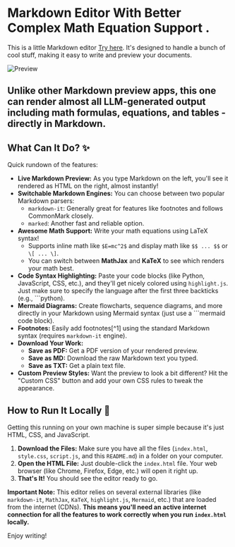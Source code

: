 # Markdown Editor With Better Complex Math Equation Support .

This is a little Markdown editor [Try here](https://nav9v.github.io/online-markdown-editor). It's designed to handle a bunch of cool stuff, making it easy to write and preview your documents.

![Preview](https://github.com/user-attachments/assets/beaf8c9e-7cd7-4a57-b9f1-78770c772f96)


## Unlike other Markdown preview apps, this one can render almost all LLM-generated output including math formulas, equations, and tables - directly in Markdown.

## What Can It Do? ✨

Quick rundown of the features:

*   **Live Markdown Preview:** As you type Markdown on the left, you'll see it rendered as HTML on the right, almost instantly!
*   **Switchable Markdown Engines:** You can choose between two popular Markdown parsers:
    *   `markdown-it`: Generally great for features like footnotes and follows CommonMark closely.
    *   `marked`: Another fast and reliable option.
*   **Awesome Math Support:** Write your math equations using LaTeX syntax!
    *   Supports inline math like `$E=mc^2$` and display math like `$$ ... $$` or `\[ ... \]`.
    *   You can switch between **MathJax** and **KaTeX** to see which renders your math best.
*   **Code Syntax Highlighting:** Paste your code blocks (like Python, JavaScript, CSS, etc.), and they'll get nicely colored using `highlight.js`. Just make sure to specify the language after the first three backticks (e.g., ```python).
*   **Mermaid Diagrams:** Create flowcharts, sequence diagrams, and more directly in your Markdown using Mermaid syntax (just use a ```mermaid code block).
*   **Footnotes:** Easily add footnotes[^1] using the standard Markdown syntax (requires `markdown-it` engine).
*   **Download Your Work:**
    *   **Save as PDF:** Get a PDF version of your rendered preview.
    *   **Save as MD:** Download the raw Markdown text you typed.
    *   **Save as TXT:** Get a plain text file.
*   **Custom Preview Styles:** Want the preview to look a bit different? Hit the "Custom CSS" button and add your own CSS rules to tweak the appearance.


## How to Run It Locally 🚀

Getting this running on your own machine is super simple because it's just HTML, CSS, and JavaScript.

1.  **Download the Files:** Make sure you have all the files (`index.html`, `style.css`, `script.js`, and this `README.md`) in a folder on your computer.
2.  **Open the HTML File:** Just double-click the `index.html` file. Your web browser (like Chrome, Firefox, Edge, etc.) will open it right up.
3.  **That's It!** You should see the editor ready to go.

**Important Note:** This editor relies on several external libraries (like `markdown-it`, `MathJax`, `KaTeX`, `highlight.js`, `Mermaid`, etc.) that are loaded from the internet (CDNs). **This means you'll need an active internet connection for all the features to work correctly when you run `index.html` locally.**

Enjoy writing!
